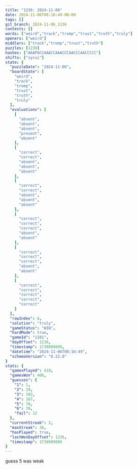 ```yaml
---
title: "1236: 2024-11-06"
date: 2024-11-06T08:16:49-08:00
tags: []
git_branch: 2024-11-06_1236
contests: []
words: ["weird","track","tromp","trust","truth","truly"]
openers: ["weird"]
middlers: ["track","tromp","trust","truth"]
puzzles: [1236]
hashes: ["AAAPACCAAACCAAACCCAACCCAACCCCC"]
shifts: ["zycui"]
state: {
  "puzzleDate": "2024-11-06",
  "boardState": [
    "weird",
    "track",
    "tromp",
    "trust",
    "truth",
    "truly"
  ],
  "evaluations": [
    [
      "absent",
      "absent",
      "absent",
      "present",
      "absent"
    ],
    [
      "correct",
      "correct",
      "absent",
      "absent",
      "absent"
    ],
    [
      "correct",
      "correct",
      "absent",
      "absent",
      "absent"
    ],
    [
      "correct",
      "correct",
      "correct",
      "absent",
      "absent"
    ],
    [
      "correct",
      "correct",
      "correct",
      "absent",
      "absent"
    ],
    [
      "correct",
      "correct",
      "correct",
      "correct",
      "correct"
    ]
  ],
  "rowIndex": 6,
  "solution": "truly",
  "gameStatus": "WIN",
  "hardMode": true,
  "gameId": "1281",
  "dayOffset": 1236,
  "timestamp": 1730909809,
  "datetime": "2024-11-06T08:16:49",
  "schemaVersion": "0.22.0"
}
stats: {
  "gamesPlayed": 418,
  "gamesWon": 406,
  "guesses": {
    "1": 1,
    "2": 19,
    "3": 102,
    "4": 167,
    "5": 78,
    "6": 39,
    "fail": 12
  },
  "currentStreak": 2,
  "maxStreak": 36,
  "hasPlayed": true,
  "lastWonDayOffset": 1236,
  "timestamp": 1730909809
}
---
```

<!-- more -->
guess 5 was weak
